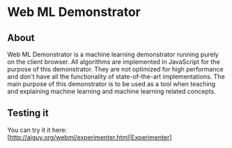 # Web ML Demonstrator

## About
Web ML Demonstrator is a machine learning demonstrator running purely on the client browser. All algorithms are implemented in JavaScript for the purpose of this demonstrator. They are not optimized for high performance and don't have all the functionality of state-of-the-art implementations. The main purpose of this demonstrator is to be used as a tool when teaching and explaining machine learning and machine learning related concepts. 

## Testing it
You can try it it here:
[http://aiguy.org/webml/experimenter.html|Experimenter]
